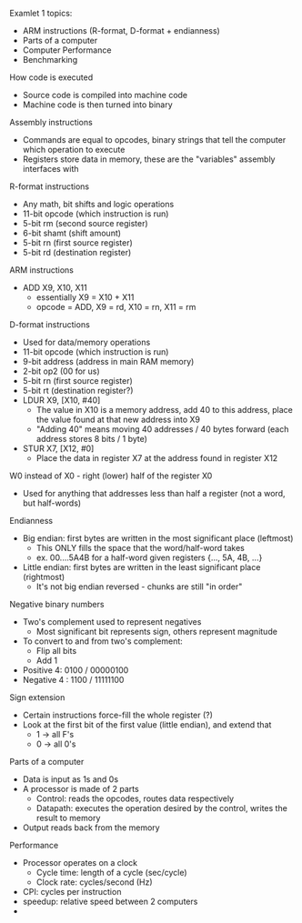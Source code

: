 
Examlet 1 topics:
- ARM instructions (R-format, D-format + endianness)
- Parts of a computer
- Computer Performance
- Benchmarking

How code is executed
- Source code is compiled into machine code
- Machine code is then turned into binary

Assembly instructions
- Commands are equal to opcodes, binary strings that tell the computer which operation to execute
- Registers store data in memory, these are the "variables" assembly interfaces with

R-format instructions
- Any math, bit shifts and logic operations
- 11-bit opcode (which instruction is run)
- 5-bit rm (second source register)
- 6-bit shamt (shift amount)
- 5-bit rn (first source register)
- 5-bit rd (destination register)

ARM instructions
- ADD X9, X10, X11
	- essentially X9 = X10 + X11
	- opcode = ADD, X9 = rd, X10 = rn, X11 = rm

D-format instructions
- Used for data/memory operations
- 11-bit opcode (which instruction is run)
- 9-bit address (address in main RAM memory)
- 2-bit op2 (00 for us)
- 5-bit rn (first source register)
- 5-bit rt (destination register?)
- LDUR X9, \[X10, \#40]
	- The value in X10 is a memory address, add 40 to this address, place the value found at that new address into X9
	- "Adding 40" means moving 40 addresses / 40 bytes forward (each address stores 8 bits / 1 byte)
- STUR X7, \[X12, \#0]
	- Place the data in register X7 at the address found in register X12

W0 instead of X0 - right (lower) half of the register X0
- Used for anything that addresses less than half a register (not a word, but half-words)

Endianness
- Big endian: first bytes are written in the most significant place (leftmost)
	- This ONLY fills the space that the word/half-word takes
	- ex. 00....5A4B for a half-word given registers {..., 5A, 4B, ...}
- Little endian: first bytes are written in the least significant place (rightmost)
	- It's not big endian reversed - chunks are still "in order"

Negative binary numbers
- Two's complement used to represent negatives
	- Most significant bit represents sign, others represent magnitude
- To convert to and from two's complement:
	- Flip all bits
	- Add 1
- Positive 4: 0100 / 00000100
- Negative 4 : 1100 / 11111100

Sign extension
- Certain instructions force-fill the whole register (?)
- Look at the first bit of the first value (little endian), and extend that 
	- 1 -> all F's
	- 0 -> all 0's

Parts of a computer
- Data is input as 1s and 0s
- A processor is made of 2 parts
	- Control: reads the opcodes, routes data respectively
	- Datapath: executes the operation desired by the control, writes the result to memory
- Output reads back from the memory

Performance
- Processor operates on a clock
	- Cycle time: length of a cycle (sec/cycle)
	- Clock rate: cycles/second (Hz)
- CPI: cycles per instruction
- speedup: relative speed between 2 computers
- 